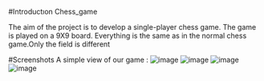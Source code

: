 #Introductıon
 Chess_game

The aim of the project is to develop a single-player chess game. The game is played on a 9X9 board. Everything is the same as in the normal chess game.Only the field is different

#Screenshots
 A simple view of our game :
![image](https://user-images.githubusercontent.com/74301873/217530422-b58d4e13-da98-4129-8102-1ddc1d89bf9e.png)
![image](https://user-images.githubusercontent.com/74301873/217530541-c5bccb20-a767-49fe-ad51-c4453ced1b72.png)
![image](https://user-images.githubusercontent.com/74301873/217530577-4dae3d19-39f7-4312-9f7d-bd2d578116ad.png)
![image](https://user-images.githubusercontent.com/74301873/217530610-3ccbeb42-0760-4a15-827f-3a98f7d8749c.png)
